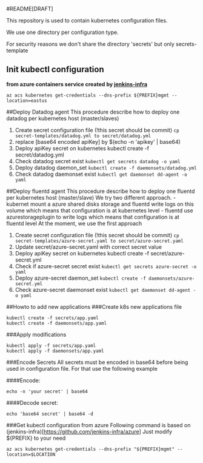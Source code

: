 #README[DRAFT]

This repository is used to contain kubernetes configuration files.

We use one directory per configuration type.

For security reasons we don't share the directory 'secrets' but only secrets-template

## Init kubectl configuration 

**from azure containers service created by [jenkins-infra](https://github.com/jenkins-infra/azure)**

```az acs kubernetes get-credentials --dns-prefix ${PREFIX}mgmt --location=eastus```

##Deploy Datadog agent 
This procedure describe how to deploy one datadog per kubernetes host (master/slaves)

1. Create secret configuration file (!this secret should be commit)
```cp secret-templates/datadog.yml to secret/datadog.yml```
2. replace [base64 encoded apiKey] by $(echo -n 'apikey' | base64)
3. Deploy apiKey secret on kubernetes
    kubectl create -f secret/datadog.yml
4. Check datadog secret exist
```kubectl get secrets datadog -o yaml```
5. Deploy datadog daemon_set 
```kubectl create -f daemonsets/datadog.yml```
6. Check datadog daemonset exist
```kubectl get daemonset dd-agent -o yaml```

##Deploy fluentd agent
This procedure describe how to deploy one fluentd per kubernetes host (master/slave)
We try two different approach.
    - kubernet mount a azure shared disks storage and fluentd write logs on this volume
      which means that configuration is at kubernetes level
    - fluentd use azurestorageplugin to write logs
      which means that configuration is at fluentd level
    At the moment, we use the first approach 

1. Create secret configuration file (!this secret should be commit)
```cp secret-templates/azure-secret.yaml to secret/azure-secret.yaml```
2. Update secret/azure-secret.yaml with correct secret value
3. Deploy apiKey secret on kubernetes
    kubectl create -f secret/azure-secret.yml
4. Check if azure-secret secret exist
```kubectl get secrets azure-secret -o yaml```
5. Deploy azure-secret daemon_set 
```kubectl create -f daemonsets/azure-secret.yml```
6. Check azure-secret daemonset exist
```kubectl get daemonset dd-agent -o yaml```

##Howto to add new applications
###Create k8s new applications file
```
kubectl create -f secrets/app.yaml
kubectl create -f daemonsets/app.yaml
```

###Apply modifications
```
kubectl apply -f secrets/app.yaml
kubectl apply -f daemonsets/app.yaml
```

###Encode Secrets
All secrets must be encoded in base64 before being used in configuration file.
For that use the following example

####Encode:
```
echo -n 'your secret' | base64
```

####Decode secret:
```
echo 'base64 secret' | base64 -d
```

###Get kubectl configuration from azure
Following command is based on (jenkins-infra)[https://github.com/jenkins-infra/azure]
Just modify ${PREFIX} to your need
```
az acs kubernetes get-credentials --dns-prefix "${PREFIX}mgmt" --location=$LOCATION
```

